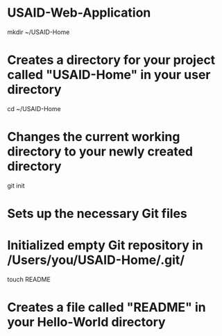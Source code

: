 USAID-Web-Application
=====================
mkdir ~/USAID-Home
# Creates a directory for your project called "USAID-Home" in your user directory


cd ~/USAID-Home
# Changes the current working directory to your newly created directory


git init
# Sets up the necessary Git files

# Initialized empty Git repository in /Users/you/USAID-Home/.git/

touch README
# Creates a file called "README" in your Hello-World directory
